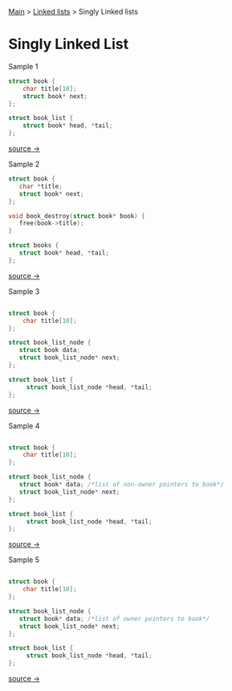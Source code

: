 [Main](README.md) > [Linked lists](linked_lists.md) > Singly Linked lists


# Singly Linked List

Sample 1

```c
struct book {
    char title[10];
    struct book* next;
};

struct book_list {
    struct book* head, *tail;
};

```

[source → ](linked_lists1.md)
 
 Sample 2
 
 ```c
struct book {
    char *title;
    struct book* next;
};

void book_destroy(struct book* book) {
    free(book->title);
}

struct books {
    struct book* head, *tail;
};

```

[source → ](linked_lists1d.md)
 
  
Sample 3

```c

struct book {
    char title[10];
};

struct book_list_node {
   struct book data;
   struct book_list_node* next;
};

struct book_list {
     struct book_list_node *head, *tail;
};
```
[source → ](linked_list2.md)

 
 Sample 4
 
```c

struct book {
    char title[10];
};

struct book_list_node {
   struct book* data; /*list of non-owner pointers to book*/
   struct book_list_node* next;
};

struct book_list {
     struct book_list_node *head, *tail;
};
```
[source → ](linked_list3.md)

 
 Sample 5
 
```c

struct book {
    char title[10];
};

struct book_list_node {
   struct book* data; /*list of owner pointers to book*/
   struct book_list_node* next;
};

struct book_list {
     struct book_list_node *head, *tail;
};
```
[source → ](linked_list4.md)



